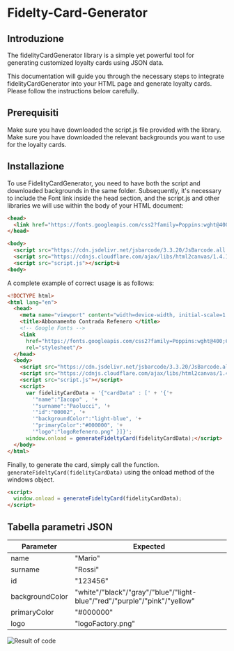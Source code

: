 # Fidelty-Card-Generator

<h2>Introduzione</h2>
The fidelityCardGenerator library is a simple yet powerful tool for generating customized loyalty cards using JSON data. 

This documentation will guide you through the necessary steps to integrate fidelityCardGenerator into your HTML page and generate loyalty cards. Please follow the instructions below carefully.

<h2>Prerequisiti</h2>
Make sure you have downloaded the script.js file provided with the library.<br>
Make sure you have downloaded the relevant backgrounds you want to use for the loyalty cards.<br>

<h2>Installazione</h2>
To use FidelityCardGenerator, you need to have both the script and downloaded backgrounds in the same folder.
Subsequently, it's necessary to include the Font link inside the head section, and the script.js and other libraries we will use within the body of your HTML document:<br>

```html
<head>
  <link href="https://fonts.googleapis.com/css2?family=Poppins:wght@400;600&display=swap" rel="stylesheet"/>
</head>

<body>
  <script src="https://cdn.jsdelivr.net/jsbarcode/3.3.20/JsBarcode.all.min.js"></script>
  <script src="https://cdnjs.cloudflare.com/ajax/libs/html2canvas/1.4.1/html2canvas.min.js"></script>
  <script src="script.js"></script>ù
<body>
```

A complete example of correct usage is as follows:
```html
<!DOCTYPE html>
<html lang="en">
  <head>
    <meta name="viewport" content="width=device-width, initial-scale=1.0" />
    <title>Abbonamento Contrada Refenero </title>
    <!-- Google Fonts -->
    <link
      href="https://fonts.googleapis.com/css2?family=Poppins:wght@400;600&display=swap"
      rel="stylesheet"/>
  </head>
  <body>
    <script src="https://cdn.jsdelivr.net/jsbarcode/3.3.20/JsBarcode.all.min.js"></script>
    <script src="https://cdnjs.cloudflare.com/ajax/libs/html2canvas/1.4.1/html2canvas.min.js"></script>
    <script src="script.js"></script>
    <script>
      var fidelityCardData = '{"cardData" : [' + '{'+
        '"name":"Iacopo" , '+
        '"surname":"Paolucci", '+
        '"id":"00002", '+
        '"backgroundColor":"light-blue", '+
        '"primaryColor":"#000000", '+
        '"logo":"logoRefenero.png" }]}';
      window.onload = generateFideltyCard(fidelityCardData);</script>
  </body>
</html>

```

Finally, to generate the card, simply call the function. ``` generateFideltyCard(fidelityCardData) ``` using the onload method of the windows object.  
``` html
<script>
  window.onload = generateFideltyCard(fidelityCardData);
</script>
```


<h2>Tabella parametri JSON</h2>

| **Parameter**   | **Expected**                                                              |
|-----------------|---------------------------------------------------------------------------|
| name            | "Mario"                                                                   |
| surname         | "Rossi"                                                                   |
| id              | "123456"                                                                  |
| backgroundColor | "white"/"black"/"gray"/"blue"/"light-blue"/"red"/"purple"/"pink"/"yellow" |
| primaryColor    | "#000000"                                                                 |
| logo            | "logoFactory.png"                                                         |


![Result of code](https://github.com/JxzePiNo/Fidelty-Card-Generator/main/preview.png?raw=true)
